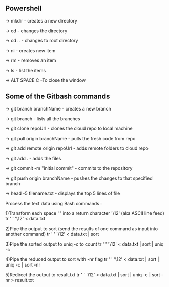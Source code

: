 ## Powershell
-> mkdir - creates a new directory

-> cd - changes the directory

-> cd .. - changes to root directory

-> ni - creates new item

-> rm - removes an item

-> ls - list the items

-> ALT SPACE C -To close the window


## Some of the Gitbash commands
-> git branch branchName - creates a new branch

-> git branch - lists all the branches

-> git clone repoUrl - clones the cloud repo to local machine

-> git pull origin branchName - pulls the fresh code from repo

-> git add remote origin repoUrl - adds remote folders to cloud repo

-> git add . - adds the files

-> git commit -m "initial commit" - commits to the repository

-> git push origin branchName - pushes the changes to that specified branch

-> head -5 filename.txt - displays the top 5 lines of file

Process the text data using Bash commands :

1)Transform each space ' ' into a return character '\12' (aka ASCII line feed)
	tr ' ' '\12' < data.txt

2)Pipe the output to sort (send the results of one command as input into another command)
	tr ' ' '\12' < data.txt | sort
	
3)Pipe the sorted output to uniq -c to count
	tr ' ' '\12' < data.txt | sort | uniq -c
	
4)Pipe the reduced output to sort with -nr flag
	tr ' ' '\12' < data.txt | sort | uniq -c | sort -nr
	
5)Redirect the output to result.txt
	tr ' ' '\12' < data.txt | sort | uniq -c | sort -nr > result.txt
